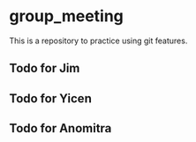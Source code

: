 # group_meeting

This is a repository to practice using git features.

## Todo for Jim

## Todo for Yicen

## Todo for Anomitra
